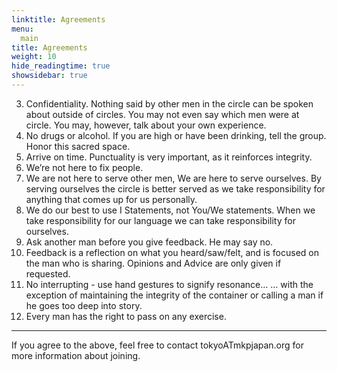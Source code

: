 ```yaml
---
linktitle: Agreements
menu:
  main
title: Agreements
weight: 10
hide_readingtime: true
showsidebar: true
---
```


3. Confidentiality. Nothing said by other men in the circle can be spoken about outside of circles. You may not even say which men were at circle. You may, however, talk about your own experience. 
2. No drugs or alcohol. If you are high or have been drinking, tell the group. Honor this sacred space.
1. Arrive on time.  Punctuality is very important, as it reinforces integrity.
4. We’re not here to fix people.
5. We are not here to serve other men, We are here to serve ourselves. By serving ourselves the circle is better served as we take responsibility for anything that comes up for us personally.
6. We do our best to use I Statements, not You/We statements. When we take responsibility for our language we can take responsibility for ourselves. 
7. Ask another man before you give feedback. He may say no.
8. Feedback is a reflection on what you heard/saw/felt, and is focused on the man who is sharing. Opinions and Advice are only given if requested. 
9. No interrupting - use hand gestures to signify resonance…
   … with the exception of maintaining the integrity of the container or calling a man if he goes too deep into story.
10. Every man has the right to pass on any exercise.

- - - - -

If you agree to the above, feel free to contact tokyoATmkpjapan.org for more information about joining.
